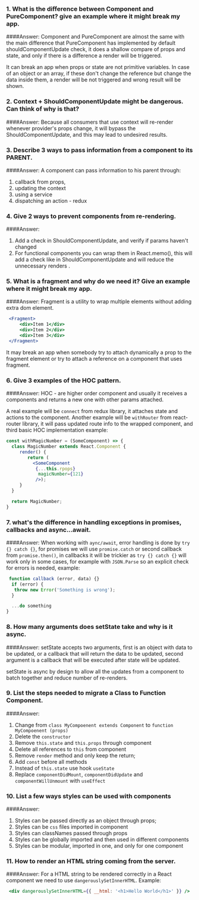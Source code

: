 ### 1. What is the difference between Component and PureComponent? give an example where it might break my app.

####Answer: 
 Component and PureComponent are almost the same with the main difference that PureComponent has implemented by default 
 shouldComponentUpdate check, it does a shallow compare of props and state, and only if there is a difference a render will be triggered.
 
 It can break an app when props or state are not primitive variables. In case of an object or an array, if these don't change 
 the reference but change the data inside them, a render will be not triggered and wrong result will be shown. 
 
### 2. Context + ShouldComponentUpdate might be dangerous. Can think of why is that?

####Answer: 
 Because all consumers that use context will re-render whenever provider's props change, it will bypass the ShouldComponentUpdate, 
 and this may lead to undesired results.
 
 
### 3. Describe 3 ways to pass information from a component to its PARENT.

####Answer: 
A component can pass information to his parent through:
  1. callback from props,
  2. updating the context
  3. using a service 
  4. dispatching an action - redux 

### 4. Give 2 ways to prevent components from re-rendering.

####Answer: 
  1. Add a check in ShouldComponentUpdate, and verify if params haven't changed
  2. For functional components you can wrap them in React.memo(), this will add a check like in ShouldComponentUpdate 
  and will reduce the unnecessary renders .
  
### 5. What is a fragment and why do we need it? Give an example where it might break my app.

####Answer:
 Fragment is a utility to wrap multiple elements without adding extra dom element. <BR/>
 ```jsx
  <Fragment>
      <div>Item 1</div>
      <div>Item 2</div>
      <div>Item 3</div>
  </Fragment>
```

It may break an app when somebody try to attach dynamically a prop to the fragment element or try to attach a reference 
on a component that uses fragment.

### 6.  Give 3 examples of the HOC pattern.

####Answer:
HOC - are higher order component and usually it receives a components and returns a new one with other params attached.

A real example will be `connect` from redux library, it attaches state and actions to the component.
Another example will be `withRouter` from react-router library, it will pass updated route info to the wrapped component,
and third basic HOC implementation example: <br />
```jsx
const withMagicNumber = (SomeComponent) => {
  class MagicNumber extends React.Component {
     render() {
        return (
          <SomeComponent
           {...this.rpops}
            magicNumber={121}
           />);
     }
  }

  return MagicNumber;
}
```
### 7. what's the difference in handling exceptions in promises, callbacks and async...await.

####Answer:
When working with `aync/await`, error handling is done by `try {} catch {}`, for promises we will use `promise.catch` or
second callback from `promise.then()`, in callbacks it will be trickier as `try {} catch {}` will work only in some cases,
for example with `JSON.Parse` so an explicit check for errors is needed, example:
```jsx
 function callback (error, data) {}
  if (error) {
   throw new Error('Something is wrong');
  }

  ...do something
}
```

### 8. How many arguments does setState take and why is it async.

####Answer:
setState accepts two arguments, first is an object with data to be updated, or a callback that will return the data to be updated,
second argument is a callback that will be executed after state will be updated.

setState is async by design to allow all the updates from a component to batch together and reduce number of re-renders.

### 9. List the steps needed to migrate a Class to Function Component.

####Answer:
 1. Change from `class MyCompoenent extends Component` to `function MyCompoenent (props)`
 2. Delete the `constructor`
 3. Remove `this.state` and `this.props` through component
 4. Delete all references to `this` from component
 5. Remove `render` method and only keep the return;
 6. Add `const` before all methods
 7. Instead of `this.state` use hook `useState`
 8. Replace `componentDidMount`, `componentDidUpdate` and `componentWillUnmount` with `useEffect`
 
### 10. List a few ways styles can be used with components
 
####Answer:
1. Styles can be passed directly as an object through props;
2. Styles can be `css` files imported in component
3. Styles can classNames passed through props
4. Styles can be globally imported and then used in different components
5. Styles can be modular, imported in one, and only for one component

### 11. How to render an HTML string coming from the server.
####Answer: 
For a HTML string to be rendered correctly in a React component we need to use `dangerouslySetInnerHTML`.
Example: 
```jsx
 <div dangerouslySetInnerHTML={{ __html: '<h1>Hello World</h1>' }} />
```
